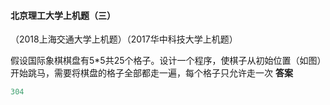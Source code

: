 ####  北京理工大学上机题（三） 
（2018上海交通大学上机题）（2017华中科技大学上机题）

假设国际象棋棋盘有5*5共25个格子。设计一个程序，使棋子从初始位置（如图）开始跳马，需要将棋盘的格子全部都走一遍，每个格子只允许走一次
**答案**
``` c
304
```